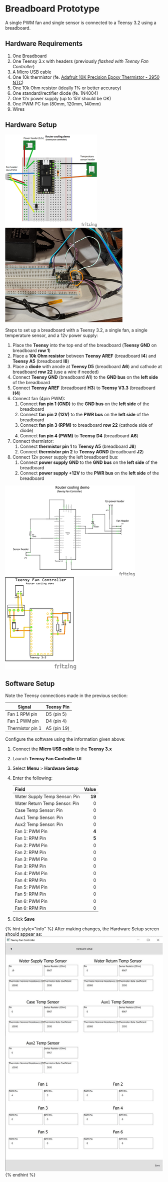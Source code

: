 # Breadboard Prototype

A single PWM fan and single sensor is connected to a Teensy 3.2 using a breadboard.


## Hardware Requirements

1. One Breadboard
1. One Teensy 3.x with headers (previously *flashed with Teensy Fan Controller*)
1. A Micro USB cable
1. One 10k thermistor (fe. [Adafruit 10K Precision Epoxy Thermistor - 3950 NTC][1])
1. One 10k Ohm resistor (ideally 1% or better accuracy)
1. One standard/rectifier diode (fe. 1N4004)
1. One 12v power supply (up to 15V should be OK)
1. One PWM PC fan (80mm, 120mm, 140mm)
1. Wires

[1]: https://www.adafruit.com/product/372


## Hardware Setup

[![Breadboard wiring diagram](../../doc/images/rcd.thumb.breadboard.png)](../../doc/images/rcd.breadboard.png) [![Breadboard example](../../doc/images/rcd.thumb.photo.png)](../../doc/images/rcd.photo.png)

Steps to set up a breadboard with a Teensy 3.2, a single fan, a single temperature sensor, and a 12v power supply:

1. Place the **Teensy** into the top end of the breadboard (**Teensy GND** on breadboard **row 1**)
1. Place a **10k Ohm resistor** between **Teensy AREF** (breadboard **I4**) and **Teensy A5** (breadboard **I8**)
1. Place a **diode** with anode at **Teensy D5** (breadboard **A6**) and cathode at breadboard **row 22** (use a wire if needed)
1. Connect **Teensy GND** (breadboard **A1**) to the **GND bus** on the **left side** of the breadboard
1. Connect **Teensy AREF** (breadboard **H3**) to **Teensy V3.3** (breadboard **H4**)
1. Connect fan (4pin PWM):
   1. Connect **fan pin 1 (GND)** to the **GND bus** on the **left side** of the breadboard
   1. Connect **fan pin 2 (12V)** to the **PWR bus** on the **left side** of the breadboard
   1. Connect **fan pin 3 (RPM)** to breadboard **row 22** (cathode side of diode)
   1. Connect **fan pin 4 (PWM)** to **Teensy D4** (breadboard **A6**)
1. Connect thermistor:
   1. Connect **thermistor pin 1** to **Teensy A5** (breadboard **J8**)
   1. Connect **thermistor pin 2** to **Teensy AGND** (breadboard **J2**)
1. Connect 12v power supply the left breadboard bus:
   1. Connect **power supply GND** to the **GND bus** on the **left side** of the breadboard
   1. Connect **power supply +12V** to the **PWR bus** on the **left side** of the breadboard

[![Schematic](../../doc/images/rcd.thumb.schematic.png)](../../doc/images/rcd.schematic.png) [![Board example](../../doc/images/rcd.thumb.board.png)](../../doc/images/rcd.board.png)

## Software Setup

Note the Teensy connections made in the previous section:

Signal | Teensy Pin
------ | ---------
Fan 1 RPM pin | D5 (pin 5)
Fan 1 PWM pin | D4 (pin 4)
Thermistor pin 1 | A5 (pin 19)

Configure the software using the information given above:

1. Connect the **Micro USB cable** to the **Teensy 3.x**
1. Launch **Teensy Fan Controller UI**
1. Select **Menu** > **Hardware Setup**
1. Enter the following:

    Field | Value
    ----- | -----:
    Water Supply Temp Sensor: Pin | **19**
    Water Return Temp Sensor: Pin | 0
    Case Temp Sensor: Pin | 0
    Aux1 Temp Sensor: Pin | 0
    Aux2 Temp Sensor: Pin | 0
    Fan 1: PWM Pin | **4**
    Fan 1: RPM Pin | **5**
    Fan 2: PWM Pin | 0
    Fan 2: RPM Pin | 0
    Fan 3: PWM Pin | 0
    Fan 3: RPM Pin | 0
    Fan 4: PWM Pin | 0
    Fan 4: RPM Pin | 0
    Fan 5: PWM Pin | 0
    Fan 5: RPM Pin | 0
    Fan 6: PWM Pin | 0
    Fan 6: RPM Pin | 0

1. Click **Save**


{% hint style="info" %}
After making changes, the Hardware Setup screen should appear as:
![Breadboard - fan settings](../../doc/images/rcd.sw.fansettings.jpg)
{% endhint %}
